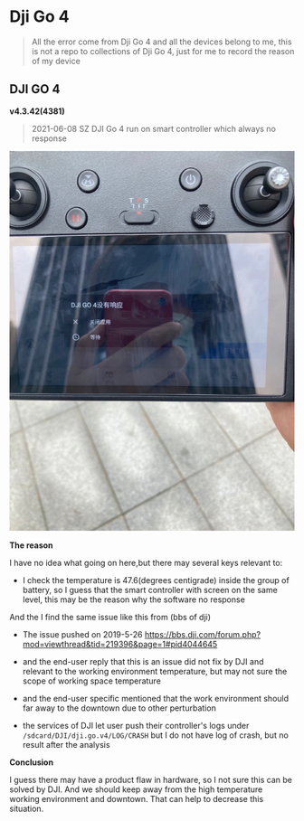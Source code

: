 # Dji Go 4
> All the error come from Dji Go 4 and all the devices belong to me, this is not a repo to collections of Dji Go 4, just for me
> to record the reason of my device


## DJI GO 4 

**v4.3.42(4381)**
> 2021-06-08 SZ
> DJI Go 4 run on smart controller which always no response

![](img/no_response.JPG)

**The reason**

I have no idea what going on here,but there may several keys relevant to:

* I check the temperature is 47.6(degrees centigrade) inside the group of battery, so I guess that the smart controller with screen on the same level, this may be the reason why the software no response

And the I find the same issue like this from (bbs of dji)

* The issue pushed on 2019-5-26 https://bbs.dji.com/forum.php?mod=viewthread&tid=219396&page=1#pid4044645

* and the end-user reply that this is an issue did not fix by DJI and relevant to the working environment temperature, but may not sure the scope of working space temperature

* and the end-user specific mentioned that the work environment should far away to the downtown due to other perturbation

* the services of DJI let user push their controller's logs under `/sdcard/DJI/dji.go.v4/LOG/CRASH` but I do not have log of crash, but no result after the analysis

**Conclusion**

I guess there may have a product flaw in hardware, so I not sure this can be solved by DJI. And we should keep away from the high temperature working environment and downtown. That can help to decrease this situation.
